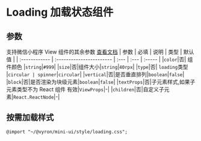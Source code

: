 # Loading 加载状态组件

## 参数

支持微信小程序 View 组件的其余参数 [查看文档](https://developers.weixin.qq.com/miniprogram/dev/component/view.html)
| 参数 | 必填 | 说明 | 类型 | 默认值 |
| :------------ | :----------------------- | :--- | :--- | :----- |
|`color`|否| 组件颜色 |`string`|`#999`|
|`size`|否|组件大小|`string`|`40rpx`|
|`type`|否| `loading`类型 |`circular | spinner`|`circular`|
|`vertical`|否|是否垂直排列|`boolean`|`false`|
|`block`|否|是否渲染为块级元素|`boolean`|`false`|
|`textProps`|否|子元素样式,如果子元素类型不为 React 组件 有效|`ViewProps`|-|
|`children`|否|自定义子元素|`React.ReactNode`|-|

## 按需加载样式

```less
@import "~/@vyron/mini-ui/style/loading.css";
```
